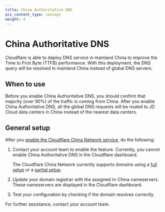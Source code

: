 ```yaml
---
title: China Authoritative DNS
pcx_content_type: concept
weight: 4
---
```


# China Authoritative DNS

Cloudflare is able to deploy DNS service in mainland China to improve the Time to First Byte (TTFB) performance. With this deployment, the DNS query will be resolved in mainland China instead of global DNS servers.

## When to use

Before you enable China Authoritative DNS, you should confirm that majority (over 90%) of the traffic is coming from China. After you enable China Authoritative DNS, all the global DNS requests will be routed to JD Cloud data centers in China instead of the nearest data centers. 


## General setup

After you [enable the Cloudflare China Network service](/china-network/get-started/), do the following:

1. Contact your account team to enable the feature. Currently, you cannot enable China Authoritative DNS in the Cloudflare dashboard.

    The Cloudflare China Network currently supports domains using a [full setup](/dns/zone-setups/full-setup/) or a [partial setup](/dns/zone-setups/partial-setup/). 
2. Update your domain registrar with the assigned in-China nameservers. These nameservers are displayed in the Cloudflare dashboard.
3. Test your configuration by checking if the domain resolves correctly.

For further assistance, contact your account team.
